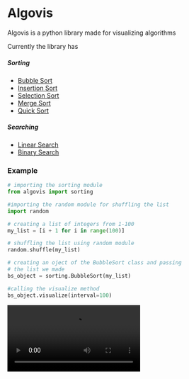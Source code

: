 # Algovis

Algovis is a python library made for visualizing algorithms

Currently the library has 

##### Sorting

- [Bubble Sort](sorting/bubblesort.md)
- [Insertion Sort](sorting/insertionsort.md)
- [Selection Sort](sorting/selectionsort.md)
- [Merge Sort](sorting/mergesort.md)
- [Quick Sort](sorting/quicksort.md)

##### Searching
- [Linear Search](searching/linearsearch.md)
- [Binary Search](searching/binarysearch.md)


### Example

``` python
# importing the sorting module
from algovis import sorting

#importing the random module for shuffling the list
import random

# creating a list of integers from 1-100
my_list = [i + 1 for i in range(100)]

# shuffling the list using random module
random.shuffle(my_list)

# creating an oject of the BubbleSort class and passing
# the list we made
bs_object = sorting.BubbleSort(my_list)

#calling the visualize method 
bs_object.visualize(interval=100)

```

![gif](https://media.giphy.com/media/j3nLvYXv8BIlBkrcAq/source.mp4)
